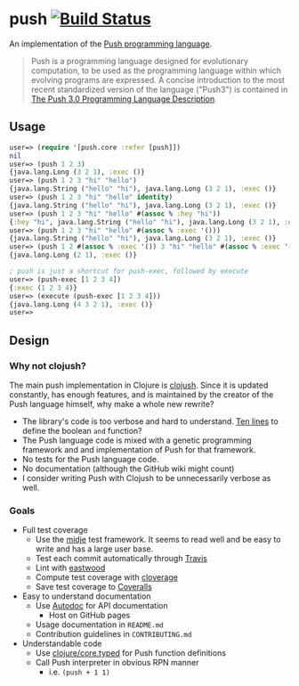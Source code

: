 # push [![Build Status](https://travis-ci.org/saulshanabrook/push.png)](https://travis-ci.org/saulshanabrook/push)
An implementation of the
[Push programming language](http://faculty.hampshire.edu/lspector/push.html).

>Push is a programming language designed for evolutionary computation, to be
used as the programming language within which evolving programs are expressed.
A  concise introduction to the most recent standardized version of the language
("Push3") is contained in
[The Push 3.0 Programming Language Description](http://faculty.hampshire.edu/lspector/push3-description.html).

## Usage

```clojure
user=> (require '[push.core :refer [push]])
nil
user=> (push 1 2 3)
{java.lang.Long (3 2 1), :exec ()}
user=> (push 1 2 3 "hi" "hello")
{java.lang.String ("hello" "hi"), java.lang.Long (3 2 1), :exec ()}
user=> (push 1 2 3 "hi" "hello" identity)
{java.lang.String ("hello" "hi"), java.lang.Long (3 2 1), :exec ()}
user=> (push 1 2 3 "hi" "hello" #(assoc % :hey "hi"))
{:hey "hi", java.lang.String ("hello" "hi"), java.lang.Long (3 2 1), :exec ()}
user=> (push 1 2 3 "hi" "hello" #(assoc % :exec '()))
{java.lang.String ("hello" "hi"), java.lang.Long (3 2 1), :exec ()}
user=> (push 1 2 #(assoc % :exec '()) 3 "hi" "hello" #(assoc % :exec '()))
{java.lang.Long (2 1), :exec ()}

; push is just a shortcut for push-exec, followed by execute
user=> (push-exec [1 2 3 4])
{:exec (1 2 3 4)}
user=> (execute (push-exec [1 2 3 4]))
{java.lang.Long (4 3 2 1), :exec ()}
user=>
```

## Design

### Why not clojush?
The main push implementation in Clojure is
[clojush](https://github.com/lspector/Clojush/). Since it is updated constantly,
has enough features, and is maintained by the creator of the Push language
himself, why make a whole new rewrite?

* The library's code is too verbose and hard to understand.
  [Ten lines](https://github.com/lspector/Clojush/blob/5d4239e5797087a6a8176c8e3f18b7cd5a80eb72/src/clojush/instructions/boolean.clj#L7-L15)
  to define the boolean `and` function?
* The Push language code is mixed with a genetic programming framework
  and and implementation of Push for that framework.
* No tests for the Push language code.
* No  documentation (although the GitHub wiki might count)
* I consider writing Push with Clojush to be unnecessarily verbose as well.

### Goals
* Full test coverage
    * Use the [midje](https://github.com/marick/Midje) test framework. It seems
      to read well and be easy to write and has a large user base.
    * Test each commit automatically through [Travis](https://travis-ci.org/)
    * Lint with [eastwood](https://github.com/jonase/eastwood)
    * Compute test coverage with [cloverage](https://github.com/lshift/cloverage)
    * Save test coverage to [Coveralls](https://coveralls.io/)
* Easy to understand documentation
    * Use [Autodoc](http://tomfaulhaber.github.io/autodoc/) for API documentation
        * Host on GitHub pages
    * Usage documentation in `README.md`
    * Contribution guidelines in `CONTRIBUTING.md`
* Understandable code
    * Use [clojure/core.typed](https://github.com/clojure/core.typed) for
      Push function definitions
    * Call Push interpreter in obvious RPN manner
        * i.e. `(push + 1 1)`
